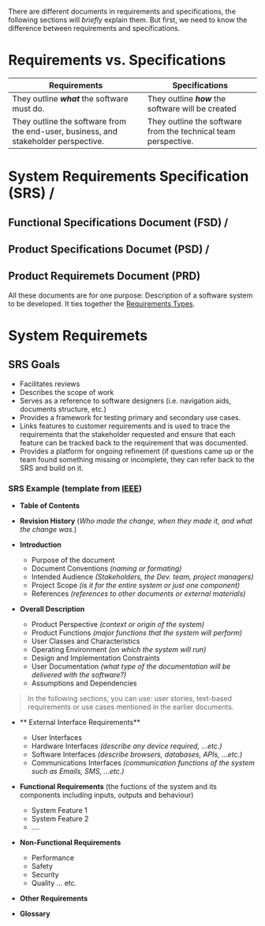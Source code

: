 There are different documents in requirements and specifications, the following sections will *briefly* explain them. But first, we need to know the difference between requirements and specifications.

# Requirements vs. Specifications

Requirements | Specifications
-------------|----------------
They outline ***what*** the software must do. | They outline ***how*** the software will be created
They outline the software from the end-user, business, and stakeholder perspective. | They outline the software from the technical team perspective.

# System Requirements Specification (SRS) / 
## Functional Specifications Document (FSD) / 
## Product Specifications Documet (PSD) / 
## Product Requiremets Document (PRD)

All these documents are for one purpose:
Description of a software system to be developed. It ties together the [Requirements Types](https://github.com/SG-Eddin/Technical-Documentation-Best-Practices/blob/main/System-Documentation.md/Requirements.md/Requirements-Writing-Types.md#requirements-writing-types).



# System Requiremets

## SRS Goals
- Facilitates reviews
- Describes the scope of work
- Serves as a reference to software designers (i.e. navigation aids, documents structure, etc.)
- Provides a framework for testing primary and secondary use cases.
- Links features to customer requirements and is used to trace the requirements that the stakeholder requested and ensure that each feature can be tracked back to the requirement that was documented.
- Provides a platform for ongoing refinement (if questions came up or the team found something missing or incomplete, they can refer back to the SRS and build on it.

### SRS Example (template from [IEEE](https://www.ieee.org/))
- **Table of Contents**
- **Revision History** (*Who made the change, when they made it, and what the change was.*)
  
- **Introduction**
  - Purpose of the document
  - Document Conventions *(naming or formating)*
  - Intended Audience *(Stakeholders, the Dev. team, project managers)*
  - Project Scope *(is it for the entire system or just one component)*
  - References *(references to other documents or external materials)*

- **Overall Description**
  - Product Perspective *(context or origin of the system)*
  - Product Functions *(major functions that the system will perform)*
  - User Classes and Characteristics
  - Operating Environment *(on which the system will run)*
  - Design and Implementation Constraints
  - User Documentation *(what type of the documentation will be delivered with the software?)*
  - Assumptions and Dependencies

> In the following sections, you can use: user stories, text-based requirements or use cases mentioned in the earlier documents.

- ** External Interface Requirements**
  - User Interfaces
  - Hardware Interfaces *(describe any device required, ...etc.)*
  - Software Interfaces *(describe browsers, databases, APIs, ...etc.)*
  - Communications Interfaces *(communication functions of the system such as Emails, SMS, ...etc.)*

- **Functional Requirements** (the fuctions of the system and its components including inputs, outputs and behaviour)
  - System Feature 1
  - System Feature 2
  - ....
 
 - **Non-Functional Requirements**
   - Performance
   - Safety
   - Security
   - Quality
   ... etc.
   
  - **Other Requirements**

- **Glossary**

